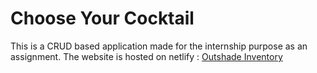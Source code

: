 # Choose Your Cocktail
This is a CRUD based application made for the internship purpose as an assignment.
The website is hosted on netlify : [Outshade Inventory](https://outshade-inventory.netlify.app/) 




